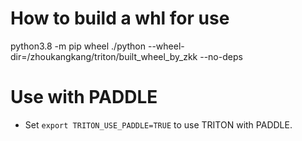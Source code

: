 

# How to build a whl for use

python3.8  -m pip wheel ./python --wheel-dir=/zhoukangkang/triton/built_wheel_by_zkk --no-deps 

# Use with PADDLE
- Set `export TRITON_USE_PADDLE=TRUE` to use TRITON with PADDLE.
